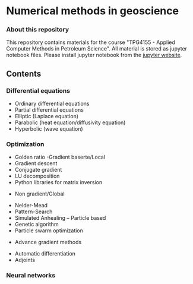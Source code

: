 # Numerical methods in geoscience #

### About this repository ###

This repository contains materials for the course "TPG4155 - Applied Computer Methods in Petroleum Science". All material is stored as jupyter notebook files. Please install jupyter notebook from the [jupyter website](https://jupyter.org/).

## Contents ##

### Differential equations ###

* Ordinary differential equations
* Partial differential equations
 * Elliptic (Laplace equation)
 * Parabolic (heat equation/diffusivity equation)
 * Hyperbolic (wave equation)

### Optimization ###

* Golden ratio
-Gradient baserte/Local
* Gradient descent
* Conjugate gradient
* LU decomposition
* Python libraries for matrix inversion
- Non gradient/Global
* Nelder-Mead
* Pattern-Search
* Simulated Anhealing
– Particle based
* Genetic algorithm
* Particle swarm optimization
- Advance gradient methods
* Automatic differentiation
* Adjoints


### Neural networks ###


